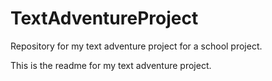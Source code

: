 # TextAdventureProject
Repository for my text adventure project for a school project.

This is the readme for my text adventure project.
